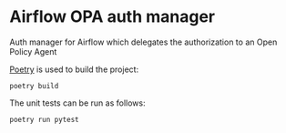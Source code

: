 # Airflow OPA auth manager

Auth manager for Airflow which delegates the authorization to an Open Policy
Agent

[Poetry](https://python-poetry.org/) is used to build the project:

    poetry build

The unit tests can be run as follows:

    poetry run pytest
